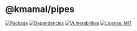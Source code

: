 # @kmamal/pipes

[![Package](https://img.shields.io/npm/v/%2540kmamal%252Fpipes)](https://www.npmjs.com/package/@kmamal/pipes)
[![Dependencies](https://img.shields.io/librariesio/release/npm/@kmamal/pipes)](https://libraries.io/npm/@kmamal%2Fpipes)
[![Vulnerabilities](https://img.shields.io/snyk/vulnerabilities/npm/%2540kmamal%252Fpipes)](https://snyk.io/test/npm/@kmamal/pipes)
[![License: MIT](https://img.shields.io/badge/License-MIT-yellow.svg)](https://opensource.org/licenses/MIT)
